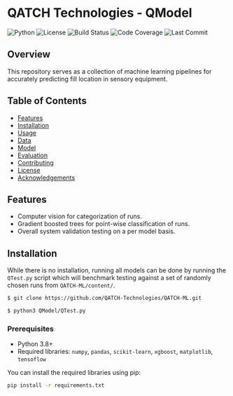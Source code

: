 # QATCH Technologies - QModel
![Python](https://img.shields.io/badge/python-3.8%2B-blue.svg)
![License](https://img.shields.io/badge/license-MIT-green.svg)
![Build Status](https://img.shields.io/github/actions/workflow/status/username/repository/build.yml?branch=main)
![Code Coverage](https://img.shields.io/codecov/c/github/username/repository)
![Last Commit](https://img.shields.io/github/last-commit/username/repository)

## Overview

This repository serves as a collection of machine learning pipelines for accurately predicting fill location in sensory equipment.

## Table of Contents

- [Features](#features)
- [Installation](#installation)
- [Usage](#usage)
- [Data](#data)
- [Model](#model)
- [Evaluation](#evaluation)
- [Contributing](#contributing)
- [License](#license)
- [Acknowledgements](#acknowledgements)

## Features

- Computer vision for categorization of runs.
- Gradient boosted trees for point-wise classification of runs.
- Overall system validation testing on a per model basis.
  
## Installation
While there is no installation, running all models can be done by running the `QTest.py` script which will benchmark testing against a set of randomly chosen runs from `QATCH-ML/content/`.
```bash
$ git clone https://github.com/QATCH-Technologies/QATCH-ML.git
```
```bash
$ python3 QModel/QTest.py
```
### Prerequisites

- Python 3.8+
- Required libraries: `numpy`, `pandas`, `scikit-learn`, `xgboost`, `matplotlib`, `tensoflow`

You can install the required libraries using pip:

```bash
pip install -r requirements.txt
```
